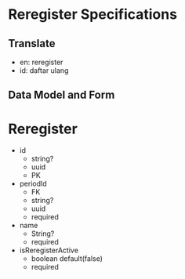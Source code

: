 # Reregister Specifications

## Translate

- en: reregister
- id: daftar ulang

## Data Model and Form

# Reregister

- id
  - string?
  - uuid
  - PK
- periodId
  - FK
  - string?
  - uuid
  - required
- name
  - String?
  - required
- isReregisterActive
  - boolean default(false)
  - required
